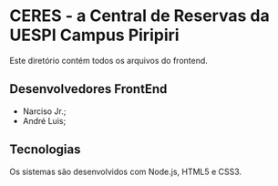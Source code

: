 # CERES - a Central de Reservas da UESPI Campus Piripiri

Este diretório contém todos os arquivos do frontend.

## Desenvolvedores FrontEnd
- Narciso Jr.;
- André Luis;

## Tecnologias

Os sistemas são desenvolvidos com Node.js, HTML5 e CSS3.
